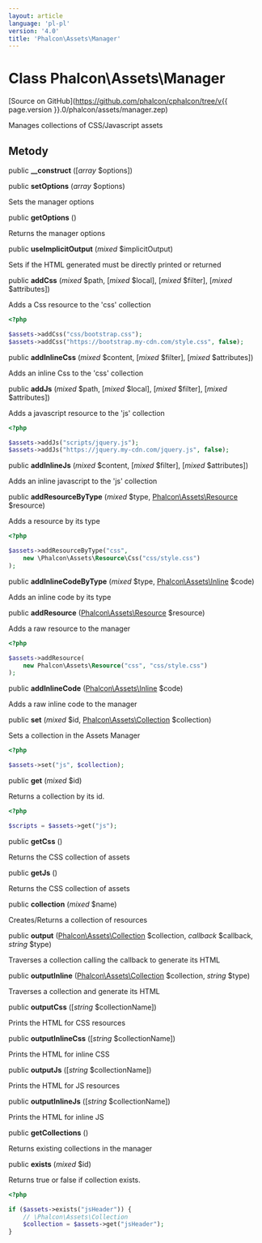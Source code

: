 ```yaml
---
layout: article
language: 'pl-pl'
version: '4.0'
title: 'Phalcon\Assets\Manager'
---
```

# Class **Phalcon\Assets\Manager**

[Source on GitHub](https://github.com/phalcon/cphalcon/tree/v{{ page.version }}.0/phalcon/assets/manager.zep)

Manages collections of CSS/Javascript assets

## Metody

public **__construct** ([*array* $options])

public **setOptions** (*array* $options)

Sets the manager options

public **getOptions** ()

Returns the manager options

public **useImplicitOutput** (*mixed* $implicitOutput)

Sets if the HTML generated must be directly printed or returned

public **addCss** (*mixed* $path, [*mixed* $local], [*mixed* $filter], [*mixed* $attributes])

Adds a Css resource to the 'css' collection

```php
<?php

$assets->addCss("css/bootstrap.css");
$assets->addCss("https://bootstrap.my-cdn.com/style.css", false);

```

public **addInlineCss** (*mixed* $content, [*mixed* $filter], [*mixed* $attributes])

Adds an inline Css to the 'css' collection

public **addJs** (*mixed* $path, [*mixed* $local], [*mixed* $filter], [*mixed* $attributes])

Adds a javascript resource to the 'js' collection

```php
<?php

$assets->addJs("scripts/jquery.js");
$assets->addJs("https://jquery.my-cdn.com/jquery.js", false);

```

public **addInlineJs** (*mixed* $content, [*mixed* $filter], [*mixed* $attributes])

Adds an inline javascript to the 'js' collection

public **addResourceByType** (*mixed* $type, [Phalcon\Assets\Resource](Phalcon_Assets_Resource) $resource)

Adds a resource by its type

```php
<?php

$assets->addResourceByType("css",
    new \Phalcon\Assets\Resource\Css("css/style.css")
);

```

public **addInlineCodeByType** (*mixed* $type, [Phalcon\Assets\Inline](Phalcon_Assets_Inline) $code)

Adds an inline code by its type

public **addResource** ([Phalcon\Assets\Resource](Phalcon_Assets_Resource) $resource)

Adds a raw resource to the manager

```php
<?php

$assets->addResource(
    new Phalcon\Assets\Resource("css", "css/style.css")
);

```

public **addInlineCode** ([Phalcon\Assets\Inline](Phalcon_Assets_Inline) $code)

Adds a raw inline code to the manager

public **set** (*mixed* $id, [Phalcon\Assets\Collection](Phalcon_Assets_Collection) $collection)

Sets a collection in the Assets Manager

```php
<?php

$assets->set("js", $collection);

```

public **get** (*mixed* $id)

Returns a collection by its id.

```php
<?php

$scripts = $assets->get("js");

```

public **getCss** ()

Returns the CSS collection of assets

public **getJs** ()

Returns the CSS collection of assets

public **collection** (*mixed* $name)

Creates/Returns a collection of resources

public **output** ([Phalcon\Assets\Collection](Phalcon_Assets_Collection) $collection, *callback* $callback, *string* $type)

Traverses a collection calling the callback to generate its HTML

public **outputInline** ([Phalcon\Assets\Collection](Phalcon_Assets_Collection) $collection, *string* $type)

Traverses a collection and generate its HTML

public **outputCss** ([*string* $collectionName])

Prints the HTML for CSS resources

public **outputInlineCss** ([*string* $collectionName])

Prints the HTML for inline CSS

public **outputJs** ([*string* $collectionName])

Prints the HTML for JS resources

public **outputInlineJs** ([*string* $collectionName])

Prints the HTML for inline JS

public **getCollections** ()

Returns existing collections in the manager

public **exists** (*mixed* $id)

Returns true or false if collection exists.

```php
<?php

if ($assets->exists("jsHeader")) {
    // \Phalcon\Assets\Collection
    $collection = $assets->get("jsHeader");
}

```